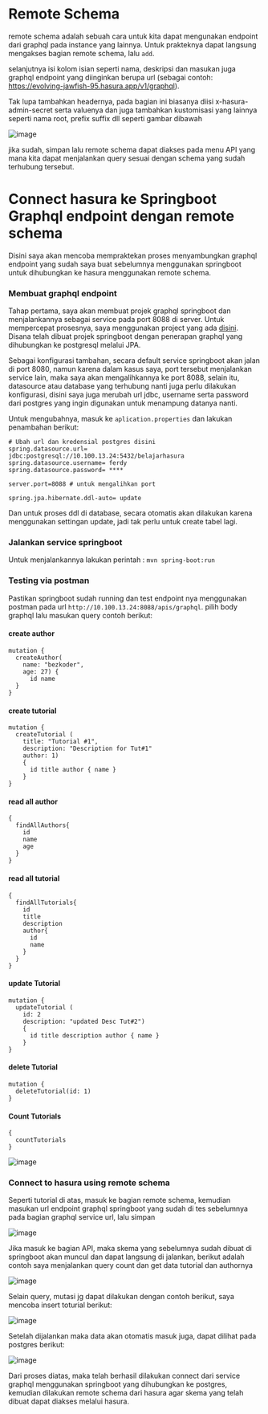 # Remote Schema

remote schema adalah sebuah cara untuk kita dapat mengunakan endpoint dari graphql pada instance yang lainnya. Untuk prakteknya dapat langsung mengakses bagian remote schema, lalu `add`.

selanjutnya isi kolom isian seperti nama, deskripsi dan masukan juga graphql endpoint yang diinginkan berupa url (sebagai contoh: https://evolving-jawfish-95.hasura.app/v1/graphql). 

Tak lupa tambahkan headernya, pada bagian ini biasanya diisi x-hasura-admin-secret serta valuenya dan juga tambahkan kustomisasi yang lainnya seperti nama root, prefix suffix dll seperti gambar dibawah

![image](https://github.com/ferdyansahalfariz/belajar-hasura/assets/96871156/f63bb214-b799-4be9-a3ca-1a11396edce7)

jika sudah, simpan lalu remote schema dapat diakses pada menu API yang mana kita dapat menjalankan query sesuai dengan schema yang sudah terhubung tersebut.

# Connect hasura ke Springboot Graphql endpoint dengan remote schema

Disini saya akan mencoba mempraktekan proses menyambungkan graphql endpoint yang sudah saya buat sebelumnya menggunakan springboot untuk dihubungkan ke hasura menggunakan remote schema.

### Membuat graphql endpoint

Tahap pertama, saya akan membuat projek graphql springboot dan menjalankannya sebagai service pada port 8088 di server. Untuk mempercepat prosesnya, saya menggunakan project yang ada [disini](https://github.com/bezkoder/spring-boot-graphql-postgresql/tree/master). Disana telah dibuat projek springboot dengan penerapan graphql yang dihubungkan ke postgresql melalui JPA. 

Sebagai konfigurasi tambahan, secara default service springboot akan jalan di port 8080, namun karena dalam kasus saya, port tersebut menjalankan service lain, maka saya akan mengalihkannya ke port 8088, selain itu, datasource atau database yang terhubung nanti juga perlu dilakukan konfigurasi, disini saya juga merubah url jdbc, username serta password dari postgres yang ingin digunakan untuk menampung datanya nanti.

Untuk mengubahnya, masuk ke `aplication.properties` dan lakukan penambahan berikut:

```
# Ubah url dan kredensial postgres disini
spring.datasource.url= jdbc:postgresql://10.100.13.24:5432/belajarhasura
spring.datasource.username= ferdy
spring.datasource.password= ****

server.port=8088 # untuk mengalihkan port

spring.jpa.hibernate.ddl-auto= update
```

Dan untuk proses ddl di database, secara otomatis akan dilakukan karena menggunakan settingan update, jadi tak perlu untuk create tabel lagi.

### Jalankan service springboot

Untuk menjalankannya lakukan perintah : `mvn spring-boot:run`

### Testing via postman

Pastikan springboot sudah running dan test endpoint nya menggunakan postman pada url `http://10.100.13.24:8088/apis/graphql`. pilih body graphql lalu masukan query contoh berikut:

#### create author

```
mutation {
  createAuthor(
    name: "bezkoder",
    age: 27) {
      id name
  }
}
```

#### create tutorial

```
mutation {
  createTutorial (
    title: "Tutorial #1",
    description: "Description for Tut#1"
    author: 1)
    {
      id title author { name }
    }
}
```

#### read all author

```
{
  findAllAuthors{
    id
    name
    age
  }
}
```

#### read all tutorial

```
{
  findAllTutorials{
    id
    title
    description
    author{
      id
      name
    }
  }
}
```

#### update Tutorial

```
mutation {
  updateTutorial (
    id: 2
    description: "updated Desc Tut#2")
    {
      id title description author { name }
    }
}
```

#### delete Tutorial

```
mutation {
  deleteTutorial(id: 1)
}
```

#### Count Tutorials

```
{
  countTutorials
}
```

![image](https://github.com/user-attachments/assets/b26b234b-2f52-4a1b-8ee4-6cf6037d27bb)

### Connect to hasura using remote schema

Seperti tutorial di atas, masuk ke bagian remote schema, kemudian masukan url endpoint graphql springboot yang sudah di tes sebelumnya pada bagian graphql service url, lalu simpan

![image](https://github.com/user-attachments/assets/21142376-8535-4bef-8098-4a3fd360825f)

Jika masuk ke bagian API, maka skema yang sebelumnya sudah dibuat di springboot akan muncul dan dapat langsung di jalankan, berikut adalah contoh saya menjalankan query count dan get data tutorial dan authornya

![image](https://github.com/user-attachments/assets/8e243517-cc4b-44ed-af1c-fdf356546619)

Selain query, mutasi jg dapat dilakukan dengan contoh berikut, saya mencoba insert toturial berikut:

![image](https://github.com/user-attachments/assets/1d5c1c61-4a4a-4cfb-bace-ed82d0f87e02)

Setelah dijalankan maka data akan otomatis masuk juga, dapat dilihat pada postgres berikut:

![image](https://github.com/user-attachments/assets/86adbac2-f0b1-4826-a5de-532f6407aff9)

Dari proses diatas, maka telah berhasil dilakukan connect dari service graphql menggunakan springboot yang dihubungkan ke postgres, kemudian dilakukan remote schema dari hasura agar skema yang telah dibuat dapat diakses melalui hasura.

